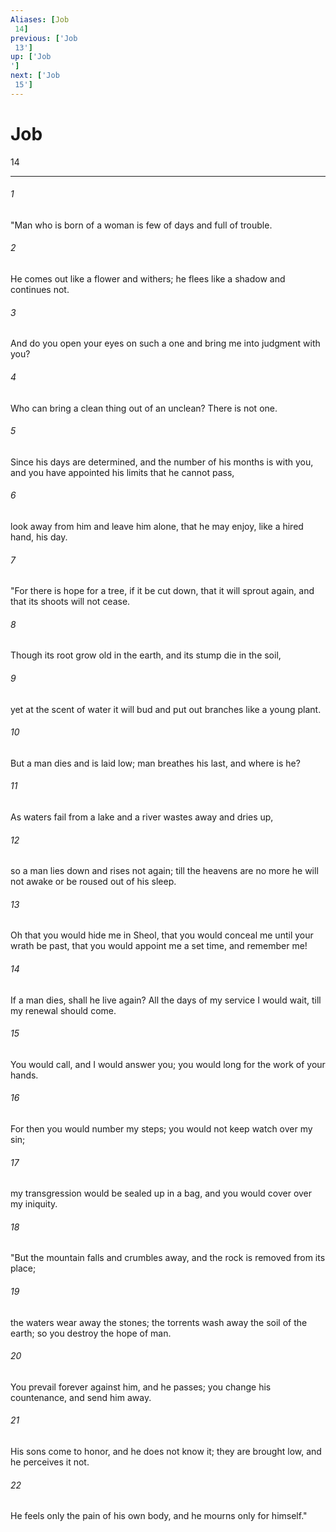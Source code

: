 ```yaml
---
Aliases: [Job 14]
previous: ['Job 13']
up: ['Job']
next: ['Job 15']
---
```

# Job 14

***
 

###### 1 
"Man who is born of a woman  is few of days and full of trouble.   

###### 2 
He comes out like a flower and withers;  he flees like a shadow and continues not.   

###### 3 
And do you open your eyes on such a one  and bring me into judgment with you?   

###### 4 
Who can bring a clean thing out of an unclean?  There is not one.   

###### 5 
Since his days are determined,  and the number of his months is with you,  and you have appointed his limits that he cannot pass,   

###### 6 
look away from him and leave him alone,  that he may enjoy, like a hired hand, his day.  

###### 7 
"For there is hope for a tree,  if it be cut down, that it will sprout again,  and that its shoots will not cease.   

###### 8 
Though its root grow old in the earth,  and its stump die in the soil,   

###### 9 
yet at the scent of water it will bud  and put out branches like a young plant.   

###### 10 
But a man dies and is laid low;  man breathes his last, and where is he?   

###### 11 
As waters fail from a lake  and a river wastes away and dries up,   

###### 12 
so a man lies down and rises not again;  till the heavens are no more he will not awake  or be roused out of his sleep.   

###### 13 
Oh that you would hide me in Sheol,  that you would conceal me until your wrath be past,  that you would appoint me a set time, and remember me!   

###### 14 
If a man dies, shall he live again?  All the days of my service I would wait,  till my renewal should come.   

###### 15 
You would call, and I would answer you;  you would long for the work of your hands.   

###### 16 
For then you would number my steps;  you would not keep watch over my sin;   

###### 17 
my transgression would be sealed up in a bag,  and you would cover over my iniquity.  

###### 18 
"But the mountain falls and crumbles away,  and the rock is removed from its place;   

###### 19 
the waters wear away the stones;  the torrents wash away the soil of the earth;  so you destroy the hope of man.   

###### 20 
You prevail forever against him, and he passes;  you change his countenance, and send him away.   

###### 21 
His sons come to honor, and he does not know it;  they are brought low, and he perceives it not.   

###### 22 
He feels only the pain of his own body,  and he mourns only for himself."
